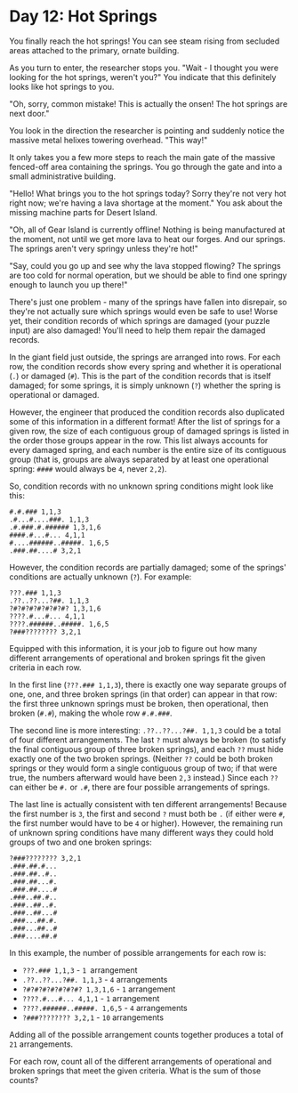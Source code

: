 # Day 12: Hot Springs

You finally reach the hot springs! You can see steam rising from secluded areas
attached to the primary, ornate building.

As you turn to enter, the researcher stops you. "Wait - I thought you were
looking for the hot springs, weren't you?" You indicate that this definitely
looks like hot springs to you.

"Oh, sorry, common mistake! This is actually the onsen! The hot springs are next
door."

You look in the direction the researcher is pointing and suddenly notice the
massive metal helixes towering overhead. "This way!"

It only takes you a few more steps to reach the main gate of the massive
fenced-off area containing the springs. You go through the gate and into a small
administrative building.

"Hello! What brings you to the hot springs today? Sorry they're not very hot
right now; we're having a lava shortage at the moment." You ask about the
missing machine parts for Desert Island.

"Oh, all of Gear Island is currently offline! Nothing is being manufactured at
the moment, not until we get more lava to heat our forges. And our springs. The
springs aren't very springy unless they're hot!"

"Say, could you go up and see why the lava stopped flowing? The springs are too
cold for normal operation, but we should be able to find one springy enough to
launch you up there!"

There's just one problem - many of the springs have fallen into disrepair, so
they're not actually sure which springs would even be safe to use! Worse yet,
their condition records of which springs are damaged (your puzzle input) are
also damaged! You'll need to help them repair the damaged records.

In the giant field just outside, the springs are arranged into rows. For each
row, the condition records show every spring and whether it is operational (`.`)
or damaged (`#`). This is the part of the condition records that is itself
damaged; for some springs, it is simply unknown (`?`) whether the spring is
operational or damaged.

However, the engineer that produced the condition records also duplicated some
of this information in a different format! After the list of springs for a given
row, the size of each contiguous group of damaged springs is listed in the order
those groups appear in the row. This list always accounts for every damaged
spring, and each number is the entire size of its contiguous group (that is,
groups are always separated by at least one operational spring: `####` would
always be `4`, never `2,2`).

So, condition records with no unknown spring conditions might look like this:

```
#.#.### 1,1,3
.#...#....###. 1,1,3
.#.###.#.###### 1,3,1,6
####.#...#... 4,1,1
#....######..#####. 1,6,5
.###.##....# 3,2,1
```

However, the condition records are partially damaged; some of the springs'
conditions are actually unknown (`?`). For example:

```
???.### 1,1,3
.??..??...?##. 1,1,3
?#?#?#?#?#?#?#? 1,3,1,6
????.#...#... 4,1,1
????.######..#####. 1,6,5
?###???????? 3,2,1
```

Equipped with this information, it is your job to figure out how many different
arrangements of operational and broken springs fit the given criteria in each
row.

In the first line (`???.### 1,1,3`), there is exactly one way separate groups of
one, one, and three broken springs (in that order) can appear in that row: the
first three unknown springs must be broken, then operational, then broken
(`#.#`), making the whole row `#.#.###`.

The second line is more interesting: `.??..??...?##. 1,1,3` could be a total of
four different arrangements. The last `?` must always be broken (to satisfy the
final contiguous group of three broken springs), and each `??` must hide exactly
one of the two broken springs. (Neither `??` could be both broken springs or
they would form a single contiguous group of two; if that were true, the numbers
afterward would have been `2,3` instead.) Since each `??` can either be `#.` or
`.#`, there are four possible arrangements of springs.

The last line is actually consistent with ten different arrangements! Because
the first number is `3`, the first and second `?` must both be `.` (if either
were `#`, the first number would have to be `4` or higher). However, the
remaining run of unknown spring conditions have many different ways they could
hold groups of two and one broken springs:

```
?###???????? 3,2,1
.###.##.#...
.###.##..#..
.###.##...#.
.###.##....#
.###..##.#..
.###..##..#.
.###..##...#
.###...##.#.
.###...##..#
.###....##.#
```

In this example, the number of possible arrangements for each row is:

- `???.### 1,1,3` - `1 `arrangement
- `.??..??...?##. 1,1,3` - `4` arrangements
- `?#?#?#?#?#?#?#? 1,3,1,6` - `1` arrangement
- `????.#...#... 4,1,1` - `1` arrangement
- `????.######..#####. 1,6,5` - `4` arrangements
- `?###???????? 3,2,1` - `10` arrangements

Adding all of the possible arrangement counts together produces a total of `21`
arrangements.

For each row, count all of the different arrangements of operational and broken
springs that meet the given criteria. What is the sum of those counts?
